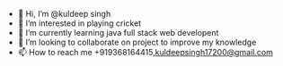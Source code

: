 - 👋 Hi, I’m @kuldeep singh
- 👀 I’m interested in playing cricket
- 🌱 I’m currently learning java full stack web developent
- 💞️ I’m looking to collaborate on project to improve my knowledge
- 📫 How to reach me +919368164415,kuldeepsingh17200@gmail.com

<!---
kuldeepxgithub/kuldeepxgithub is a ✨ special ✨ repository because its `README.md` (this file) appears on your GitHub profile.
You can click the Preview link to take a look at your changes.
--->
